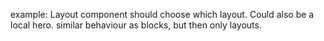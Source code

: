 example:
Layout component should choose which layout. Could also be a local hero. similar behaviour as blocks, but then only layouts.
